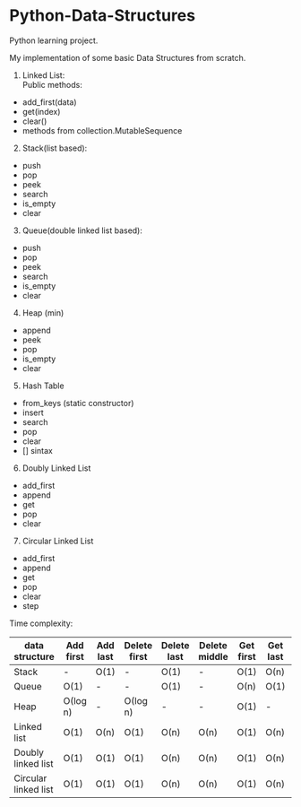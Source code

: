 # Python-Data-Structures
Python learning project.

My implementation of some basic Data Structures from scratch.

1. Linked List:  
Public methods:  
- add_first(data)
- get(index)  
- clear()  
- methods from collection.MutableSequence
	
2. Stack(list based):  
- push  
- pop  
- peek  
- search  
- is_empty  
- clear  

3. Queue(double linked list based):  
- push  
- pop  
- peek  
- search  
- is_empty  
- clear  

4. Heap (min)  
- append  
- peek  
- pop  
- is_empty  
- clear  

5. Hash Table  
- from_keys (static constructor)
- insert  
- search  
- pop  
- clear  
- [] sintax

6. Doubly Linked List  
- add_first  
- append  
- get  
- pop  
- clear  

7. Circular Linked List  
- add_first  
- append  
- get  
- pop  
- clear  
- step  


Time complexity:  

| data structure | Add first | Add last | Delete first | Delete last | Delete middle | Get first | Get last | Get middle |
| - | - | - | - | - | - | - | - | - |
| Stack | - | О(1) | - | О(1) | - | О(1) | О(n) | О(n) |
| Queue | О(1) | - | - | О(1) | - | О(n) | О(1) | О(n) |
| Heap | О(log n) | - | О(log n) | - | - | О(1) | - | - |
| Linked list | О(1) | О(n) | О(1) | О(n) | О(n) | О(1) | О(n) | О(n) |
| Doubly linked list | О(1) | О(1) | О(1) | О(n) | О(n) | О(1) | О(n) | О(n) |
| Circular linked list | О(1) | О(1) | О(1) | О(n) | О(n) | О(1) | О(n) | О(n) |
